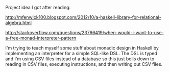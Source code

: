 Project idea I got after reading:

http://mfenwick100.blogspot.com/2012/10/a-haskell-library-for-relational-algebra.html

http://stackoverflow.com/questions/23766419/when-would-i-want-to-use-a-free-monad-interpreter-pattern

I'm trying to teach myself some stuff about monadic design in Haskell by implementing an interpreter for a simple SQL-like DSL. The DSL is typed and I'm using CSV files instead of a database so this just boils down to reading in CSV files, executing instructions, and then writing out CSV files.